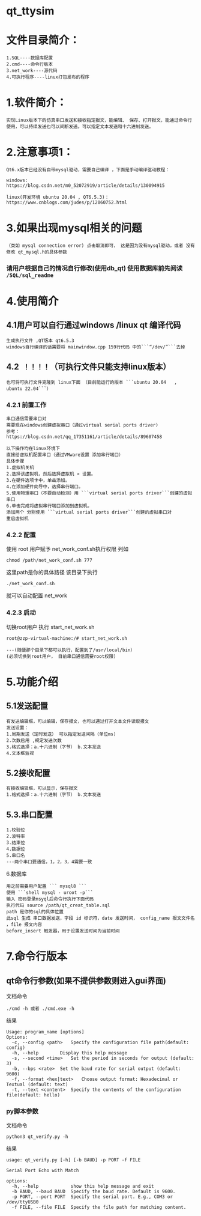 # qt_ttysim

# 文件目录简介：
```
1.SQL----数据库配置
2.cmd----命令行版本
3.net_work----源代码
4.可执行程序----linux打包发布的程序
```

# 1.软件简介：
```
实现Linux版本下的仿真串口发送和接收指定报文，能编辑、 保存、打开报文，能通过命令行使用，可以持续发送也可以间断发送。可以指定文本发送和十六进制发送。
```

# 2.注意事项1：
```
Qt6.x版本已经没有自带mysql驱动，需要自己编译 ，下面是手动编译驱动教程：
```
```
windows:
https://blog.csdn.net/m0_52072919/article/details/130094915
```

```
linux(开发环境 ubuntu 20.04 , QT6.5.3)：
https://www.cnblogs.com/judes/p/12060752.html
```
# 3.如果出现mysql相关的问题
```（类如 mysql connection error) 点击取消即可， 这是因为没有mysql驱动，或者 没有修改 qt_mysql.h的具体参数```

### 请用户根据自己的情况自行修改(使用db_qt)  使用数据库前先阅读 ``` /SQL/sql_readme ```

# 4.使用简介
## 4.1用户可以自行通过windows /linux qt 编译代码
```
生成执行文件 ,QT版本 qt6.5.3
windows自行编译的话需要将 mainwindow.cpp 159行代码 中的```“/dev/”```去掉
```

## 4.2``` ！！！！```（可执行文件只能支持linux版本）
```
也可将可执行文件克隆到 linux下面 （目前能运行的版本 ```ubuntu 20.04   , ubuntu 22.04```）
```

### 4.2.1 前置工作 
```
串口通信需要串口对
需要现在windows创建虚拟串口（通过virtual serial ports driver)
参考：
https://blog.csdn.net/qq_17351161/article/details/89607458

```

```
以下操作均在linux环境下
直接给虚拟机配置串口（通过VMware设置 添加串行端口）
具体步骤
1.虚拟机关机 
2.选择该虚拟机，然后选择虚拟机 > 设置。
3.在硬件选项卡中，单击添加。
4.在添加硬件向导中，选择串行端口。
5.使用物理串口（不要自动检测）用 ```virtual serial ports driver```创建的虚拟串口
6.单击完成将虚拟串行端口添加到虚拟机。
添加两个 分别使用 ```virtual serial ports driver```创建的虚拟串口对
重启虚拟机
```
### 4.2.2 配置
使用 root 用户赋予 net_work_conf.sh执行权限
列如 
 ```shell
chmod /path/net_work_conf.sh 777
``` 
这里path是你的具体路径
该目录下执行
 ```shell
./net_work_conf.sh
 ``` 
就可以自动配置 net_work 

### 4.2.3 启动
切换root用户 执行 start_net_work.sh 
```shell
root@zzp-virtual-machine:/# start_net_work.sh
```
```
---(随便那个目录下都可以执行，配置到了/usr/local/bin）
(必须切换到root用户， 目前串口通信需要root权限)
```
# 5.功能介绍

## 5.1发送配置
```
有发送编辑框，可以编辑，保存报文，也可以通过打开文本文件读取报文
发送设置：
1.周期发送（定时发送） 可以指定发送间隔（单位ms)
2.次数启用 ,规定发送次数
3.格式选择：a.十六进制（字节） b.文本发送
4.文本框监视
```

## 5.2接收配置
```
有接收编辑框，可以显示，保存报文
1.格式选择：a.十六进制（字节） b.文本发送
```


## 5.3.串口配置
```
1.校验位
2.波特率
3.结束位
4.数据位
5.串口名
---两个串口要通信，1，2，3，4需要一致
```
6.数据库
```
用之前需要用户配置 ``` mysql8 ```
使用 ```shell mysql - uroot -p```
输入 密码登录msyql后命令行执行下面代码
执行代码 source /path/qt_creat_table.sql
path 是你的sql的具体位置
此sql 生成 串口数据发送，字段 id 标识符，date 发送时间， config_name 报文文件名 ，file 报文内容
before_insert 触发器，用于设置发送时间为当前时间
```
# 7.命令行版本
## qt命令行参数(如果不提供参数则进入gui界面)

文档命令

```shell
./cmd -h 或者 ./cmd.exe -h
```

结果

```shell
Usage: program_name [options]
Options:
  -c, --config <path>	Specify the configuration file path(default: config)
  -h, --help 		Display this help message
  -s, --second <time>	Set the period in seconds for output (default: 3)
  -b, --bps <rate>	Set the baud rate for serial output (default: 9600)
  -f, --format <hex|text>	Choose output format: Hexadecimal or Textual (default: text)
  -t, --text <content>	Specify the contents of the configuration file(default: hello)
```

### py脚本参数

文档命令

```shell
python3 qt_verify.py -h
```

结果

```shell
usage: qt_verify.py [-h] [-b BAUD] -p PORT -f FILE

Serial Port Echo with Match

options:
  -h, --help            show this help message and exit
  -b BAUD, --baud BAUD  Specify the baud rate. Default is 9600.
  -p PORT, --port PORT  Specify the serial port. E.g., COM3 or /dev/ttyUSB0
  -f FILE, --file FILE  Specify the file path for matching content.
```
